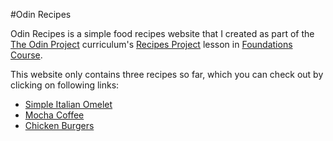 #Odin Recipes

Odin Recipes is a simple food recipes website that I created as part of the [The Odin Project](https://www.theodinproject.com) curriculum's [Recipes Project](https://www.theodinproject.com/lessons/foundations-recipes) lesson in [Foundations Course](https://www.theodinproject.com/paths/foundations/courses/foundations).

This website only contains three recipes so far, which you can check out by clicking on following links:

* [Simple Italian Omelet](https://rautra.github.io/odin-recipes/recipes/omelet.html)
* [Mocha Coffee](https://rautra.github.io/odin-recipes/recipes/mocha_coffee.html)
* [Chicken Burgers](https://rautra.github.io/odin-recipes/recipes/chicken_burgers.html)